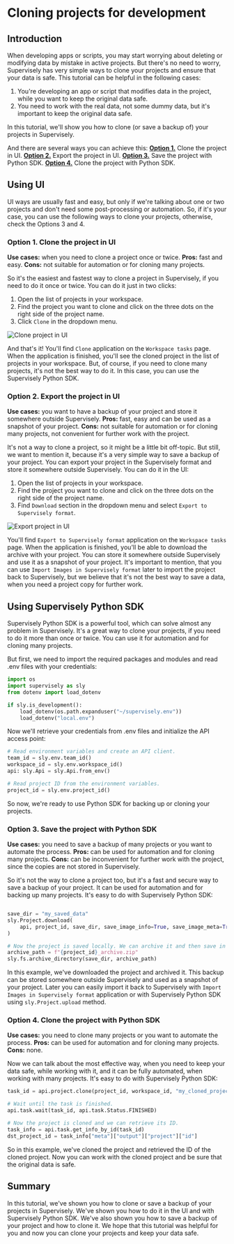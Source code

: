 # Cloning projects for development


## Introduction

When developing apps or scripts, you may start worrying about deleting or modifying data by mistake in active projects. But there's no need to worry, Supervisely has very simple ways to clone your projects and ensure that your data is safe.
This tutorial can be helpful in the following cases:
1. You're developing an app or script that modifies data in the project, while you want to keep the original data safe.
2. You need to work with the real data, not some dummy data, but it's important to keep the original data safe.

In this tutorial, we'll show you how to clone (or save a backup of) your projects in Supervisely.

And there are several ways you can achieve this:
[**Option 1.**](backing-up-projects.md#option-1.-clone-the-project-in-ui) Clone the project in UI.
[**Option 2.**](backing-up-projects.md#option-2.-export-the-project-in-ui) Export the project in UI.
[**Option 3.**](backing-up-projects.md#option-3.-save-the-project-with-python-sdk) Save the project with Python SDK.
[**Option 4.**](backing-up-projects.md#option-4.-clone-the-project-with-python-sdk) Clone the project with Python SDK.


## Using UI
UI ways are usually fast and easy, but only if we're talking about one or two projects and don't need some post-processing or automation. So, if it's your case, you can use the following ways to clone your projects, otherwise, check the Options 3 and 4.

### Option 1. Clone the project in UI
**Use cases:** when you need to clone a project once or twice.
**Pros:** fast and easy.
**Cons:** not suitable for automation or for cloning many projects.

So it's the easiest and fastest way to clone a project in Supervisely, if you need to do it once or twice. You can do it just in two clicks:
1. Open the list of projects in your workspace.
2. Find the project you want to clone and click on the three dots on the right side of the project name.
3. Click `Clone` in the dropdown menu.

![Clone project in UI](https://github-production-user-asset-6210df.s3.amazonaws.com/118521851/290832511-5ee60457-fba6-48e0-9321-c6535450a724.png)

And that's it! You'll find `Clone` application on the `Workspace tasks` page. When the application is finished, you'll see the cloned project in the list of projects in your workspace. But, of course, if you need to clone many projects, it's not the best way to do it. In this case, you can use the Supervisely Python SDK.

### Option 2. Export the project in UI
**Use cases:** you want to have a backup of your project and store it somewhere outside Supervisely.
**Pros:** fast, easy and can be used as a snapshot of your project.
**Cons:** not suitable for automation or for cloning many projects, not convenient for further work with the project.

It's not a way to clone a project, so it might be a little bit off-topic. But still, we want to mention it, because it's a very simple way to save a backup of your project. You can export your project in the Supervisely format and store it somewhere outside Supervisely. You can do it in the UI:
1. Open the list of projects in your workspace.
2. Find the project you want to clone and click on the three dots on the right side of the project name.
3. Find `Download` section in the dropdown menu and select `Export to Supervisely format`.

![Export project in UI](https://github-production-user-asset-6210df.s3.amazonaws.com/118521851/290832501-f40d6ffe-ff15-4e01-aa3a-53cb43110b03.png)

You'll find `Export to Supervisely format` application on the `Workspace tasks` page. When the application is finished, you'll be able to download the archive with your project. You can store it somewhere outside Supervisely and use it as a snapshot of your project. It's important to mention, that you can use `Import Images in Supervisely format` later to import the project back to Supervisely, but we believe that it's not the best way to save a data, when you need a project copy for further work.

## Using Supervisely Python SDK
Supervisely Python SDK is a powerful tool, which can solve almost any problem in Supervisely. It's a great way to clone your projects, if you need to do it more than once or twice. You can use it for automation and for cloning many projects.

But first, we need to import the required packages and modules and read .env files with your credentials:

```python
import os
import supervisely as sly
from dotenv import load_dotenv

if sly.is_development():
    load_dotenv(os.path.expanduser("~/supervisely.env"))
    load_dotenv("local.env")
```

Now we'll retrieve your credentials from .env files and initialize the API access point:

```python
# Read environment variables and create an API client.
team_id = sly.env.team_id()
workspace_id = sly.env.workspace_id()
api: sly.Api = sly.Api.from_env()

# Read project ID from the environment variables.
project_id = sly.env.project_id()
```
So now, we're ready to use Python SDK for backing up or cloning your projects.


### Option 3. Save the project with Python SDK
**Use cases:** you need to save a backup of many projects or you want to automate the process.
**Pros:** can be used for automation and for cloning many projects.
**Cons:** can be inconvenient for further work with the project, since the copies are not stored in Supervisely.

So it's not the way to clone a project too, but it's a fast and secure way to save a backup of your project. It can be used for automation and for backing up many projects. It's easy to do with Supervisely Python SDK:

```python

save_dir = "my_saved_data"
sly.Project.download(
    api, project_id, save_dir, save_image_info=True, save_image_meta=True
)

# Now the project is saved locally. We can archive it and then save in another place.
archive_path = f"{project_id}_archive.zip"
sly.fs.archive_directory(save_dir, archive_path)
```

In this example, we've downloaded the project and archived it. This backup can be stored somewhere outside Supervisely and used as a snapshot of your project. Later you can easily import it back to Supervisely with `Import Images in Supervisely format` application or with Supervisely Python SDK using `sly.Project.upload` method.

### Option 4. Clone the project with Python SDK
**Use cases:** you need to clone many projects or you want to automate the process.
**Pros:** can be used for automation and for cloning many projects.
**Cons:** none.

Now we can talk about the most effective way, when you need to keep your data safe, while working with it, and it can be fully automated, when working with many projects. It's easy to do with Supervisely Python SDK:

```python
task_id = api.project.clone(project_id, workspace_id, "my_cloned_project")

# Wait until the task is finished.
api.task.wait(task_id, api.task.Status.FINISHED)

# Now the project is cloned and we can retrieve its ID.
task_info = api.task.get_info_by_id(task_id)
dst_project_id = task_info["meta"]["output"]["project"]["id"]
```

So in this example, we've cloned the project and retrieved the ID of the cloned project. Now you can work with the cloned project and be sure that the original data is safe. 

## Summary

In this tutorial, we've shown you how to clone or save a backup of your projects in Supervisely. We've shown you how to do it in the UI and with Supervisely Python SDK. We've also shown you how to save a backup of your project and how to clone it. We hope that this tutorial was helpful for you and now you can clone your projects and keep your data safe.